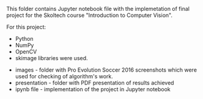 This folder contains Jupyter notebook file with the implemetation of final project for the Skoltech course "Introduction to Computer Vision".

For this project:
- Python
- NumPy
- OpenCV
- skimage
libraries were used.

* images - folder with Pro Evolution Soccer 2016 screenshots which were used for checking of algorithm's work.
* presentation - folder with PDF presentation of results achieved
* ipynb file - implementation of the project in Jupyter notebook

